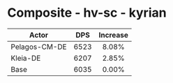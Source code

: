 # Composite - hv-sc - kyrian
| Actor | DPS | Increase |
|---|:---:|:---:|
|Pelagos-CM-DE|6523|8.08%|
|Kleia-DE|6207|2.85%|
|Base|6035|0.00%|
